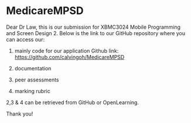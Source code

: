 # MedicareMPSD
Dear Dr Law, this is our submission for XBMC3024 Mobile Programming and Screen Design 2. Below is the link to our GitHub repository where you can access our:

1) mainly code for our application
Github link: https://github.com/calvingoh/MedicareMPSD
 
2) documentation
3) peer assessments 
4) marking rubric

2,3 & 4 can be retrieved from GitHub or OpenLearning.

Thank you!
